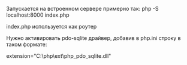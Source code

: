 <p>Запускается на встроенном сервере примерно так: php -S localhost:8000 index.php</p>
<p>index.php используется как роутер</p>
<p>Нужно активировать pdo-sqlite драйвер, добавив в php.ini строку в таком формате:</p>
extension="C:\php\ext\php_pdo_sqlite.dll"
